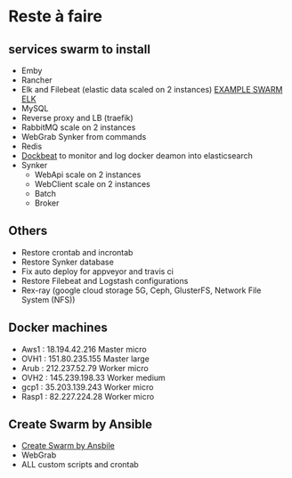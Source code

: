 # Reste à faire

## services swarm to install

- Emby
- Rancher
- Elk and Filebeat  (elastic data scaled on 2 instances) [EXAMPLE SWARM ELK](https://github.com/ahromis/swarm-elk)
- MySQL
- Reverse proxy and LB (traefik)
- RabbitMQ scale on 2 instances
- WebGrab Synker from commands
- Redis
- [Dockbeat](https://github.com/Ingensi/dockbeat) to monitor and log docker deamon into elasticsearch
- Synker
  - WebApi       scale on 2 instances
  - WebClient    scale on 2 instances
  - Batch
  - Broker

## Others

- Restore crontab and incrontab
- Restore Synker database
- Fix auto deploy for appveyor and travis ci
- Restore Filebeat and Logstash configurations
- Rex-ray (google cloud storage 5G,  Ceph, GlusterFS, Network File System (NFS))

## Docker machines

- Aws1  : 18.194.42.216      Master    micro
- OVH1  : 151.80.235.155     Master    large
- Arub  : 212.237.52.79      Worker    micro
- OVH2  : 145.239.198.33     Worker    medium
- gcp1  : 35.203.139.243     Worker    micro
- Rasp1 : 82.227.224.28      Worker    micro

## Create Swarm by Ansible

- [Create Swarm by Ansbile](https://thisendout.com/2016/09/13/deploying-docker-swarm-with-ansible/)
- WebGrab
- ALL custom scripts and crontab